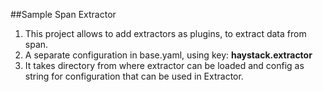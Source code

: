 ##Sample Span Extractor

1. This project allows to add extractors as plugins, to extract data from span.
2. A separate configuration in base.yaml, using key: **haystack.extractor** 
3. It takes directory from where extractor can be loaded and config as string for 
configuration that can be used in Extractor.